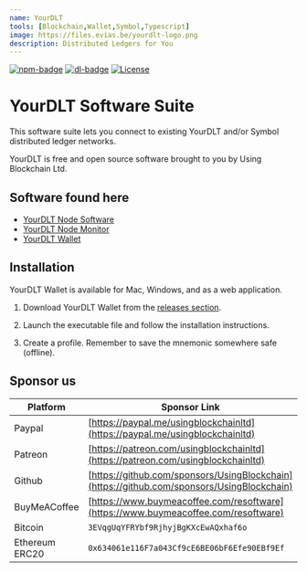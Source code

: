 ```yaml
---
name: YourDLT
tools: [Blockchain,Wallet,Symbol,Typescript]
image: https://files.evias.be/yourdlt-logo.png
description: Distributed Ledgers for You
---
```


[![npm-badge][npm-badge]][npm-url]
[![dl-badge][dl-badge]][npm-url]
[![License](https://img.shields.io/badge/License-Apache%202.0-blue.svg)](https://opensource.org/licenses/Apache-2.0)

# YourDLT Software Suite

This software suite lets you connect to existing YourDLT and/or Symbol distributed ledger networks.

YourDLT is free and open source software brought to you by Using Blockchain Ltd.

## Software found here

- [YourDLT Node Software](https://docs.yourdlt.tools)
- [YourDLT Node Monitor](https://yourdlt.tools)
- [YourDLT Wallet](https://docs.yourdlt.tools)

## Installation

YourDLT Wallet is available for Mac, Windows, and as a web application.

1. Download YourDLT Wallet from the [releases section](https://github.com/UsingBlockchain/yourdlt-wallet/releases).

2. Launch the executable file and follow the installation instructions.

3. Create a profile. Remember to save the mnemonic somewhere safe (offline).

## Sponsor us

| Platform | Sponsor Link |
| --- | --- |
| Paypal | [https://paypal.me/usingblockchainltd](https://paypal.me/usingblockchainltd) |
| Patreon | [https://patreon.com/usingblockchainltd](https://patreon.com/usingblockchainltd) |
| Github | [https://github.com/sponsors/UsingBlockchain](https://github.com/sponsors/UsingBlockchain) |
| BuyMeACoffee | [https://www.buymeacoffee.com/resoftware](https://www.buymeacoffee.com/resoftware) |
| Bitcoin | `3EVqgUqYFRYbf9RjhyjBgKXcEwAQxhaf6o` |
| Ethereum ERC20 | `0x634061e116F7a043Cf9cE6BE06bF6Efe90EBf9Ef` |

[npm-url]: https://www.npmjs.com/package/yourdlt-wallet
[npm-badge]: https://img.shields.io/npm/v/yourdlt-wallet
[dl-badge]: https://img.shields.io/npm/dt/yourdlt-wallet
